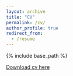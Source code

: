 ```yaml
---
layout: archive
title: "CV"
permalink: /cv/
author_profile: true
redirect_from:
  - /resume
---
```


{% include base_path %}

[Download cv here](https://zohre-karimi.github.io/files/CV.pdf)
